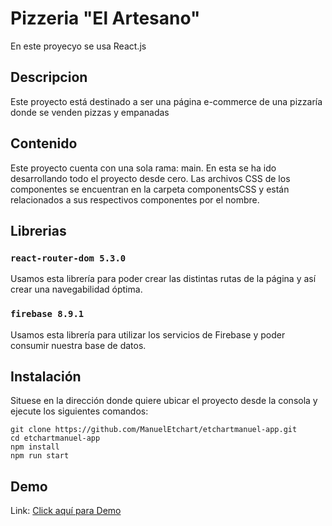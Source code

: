 # Pizzeria "El Artesano"

En este proyecyo se usa React.js

## Descripcion 

Este proyecto está destinado a ser una página e-commerce de una pizzaría donde se venden pizzas y empanadas

## Contenido

Este proyecto cuenta con una sola rama: main. En esta se ha ido desarrollando todo el proyecto desde cero.
Las archivos CSS de los componentes se encuentran en la carpeta componentsCSS y están relacionados a sus respectivos componentes por el nombre. 

## Librerias 

### `react-router-dom 5.3.0`

Usamos esta librería para poder crear las distintas rutas de la página y así crear una navegabilidad óptima.

### `firebase 8.9.1`

Usamos esta librería para utilizar los servicios de Firebase y poder consumir nuestra base de datos.

## Instalación

Situese en la dirección donde quiere ubicar el proyecto desde la consola y ejecute los siguientes comandos:

~~~
git clone https://github.com/ManuelEtchart/etchartmanuel-app.git
cd etchartmanuel-app
npm install
npm run start
~~~

## Demo

Link: [Click aquí para Demo](https://angry-meninsky-2c7ded.netlify.app/)



